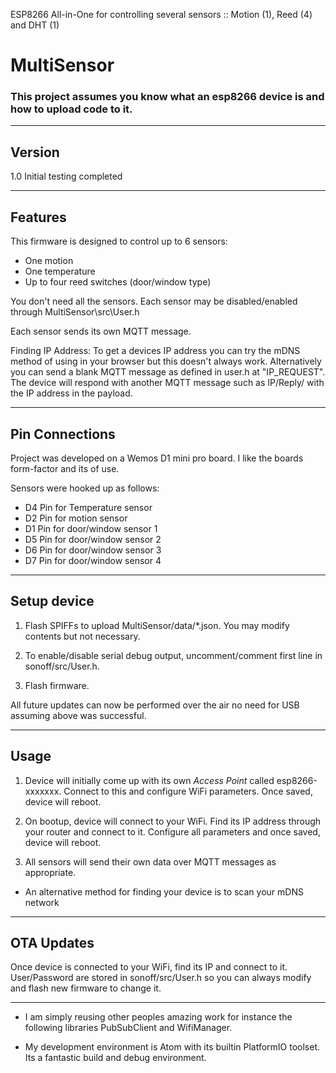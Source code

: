 ESP8266 All-in-One for controlling several sensors :: Motion (1), Reed (4) and DHT (1)

# MultiSensor

### This project assumes you know what an esp8266 device is and how to upload code to it.

-------------------------------------------------------------------------------------------------------------
## Version
1.0 Initial testing completed

-------------------------------------------------------------------------------------------------------------
## Features
This firmware is designed to control up to 6 sensors:
- One motion
- One temperature
- Up to four reed switches (door/window type)

You don't need all the sensors. Each sensor may be disabled/enabled through MultiSensor\src\User.h

Each sensor sends its own MQTT message. 

Finding IP Address:
    To get a devices IP address you can try the mDNS method of using <unique ID.local> in your browser but this 
	doesn't always work. Alternatively you can send a blank MQTT message as defined in user.h at "IP_REQUEST". 
	The device will respond with another MQTT message such as IP/Reply/<unique ID> with the IP address in the 
	payload.

-------------------------------------------------------------------------------------------------------------
## Pin Connections 
Project was developed on a Wemos D1 mini pro board. I like the boards form-factor and its of use. 

Sensors were hooked up as follows:
- D4 Pin for Temperature sensor
- D2 Pin for motion sensor
- D1 Pin for door/window sensor 1
- D5 Pin for door/window sensor 2
- D6 Pin for door/window sensor 3
- D7 Pin for door/window sensor 4

-------------------------------------------------------------------------------------------------------------
## Setup device
1. Flash SPIFFs to upload MultiSensor/data/*.json. You may modify contents but not necessary.

2. To enable/disable serial debug output, uncomment/comment first line in sonoff/src/User.h.

3. Flash firmware.

All future updates can now be performed over the air no need for USB assuming above was successful.

-------------------------------------------------------------------------------------------------------------
## Usage
1. Device will initially come up with its own *Access Point* called esp8266-xxxxxxx. Connect to this and configure WiFi parameters. Once saved, device will reboot.

2. On bootup, device will connect to your WiFi. Find its IP address through your router and connect to it. Configure all parameters and once saved, device will reboot.

3. All sensors will send their own data over MQTT messages as appropriate.

- An alternative method for finding your device is to scan your mDNS network

-------------------------------------------------------------------------------------------------------------
## OTA Updates
Once device is connected to your WiFi, find its IP and connect to it. User/Password are stored in sonoff/src/User.h so you can always modify and flash new firmware to change it.

-------------------------------------------------------------------------------------------------------------
- I am simply reusing other peoples amazing work for instance the following libraries PubSubClient and WifiManager.

- My development environment is Atom with its builtin PlatformIO toolset. Its a fantastic build and debug environment.